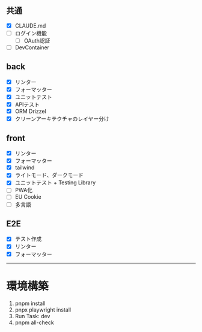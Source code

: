 ## 共通
- [x] CLAUDE.md
- [ ] ログイン機能
  - [ ] OAuth認証
- [ ] DevContainer

## back
- [x] リンター
- [x] フォーマッター
- [x] ユニットテスト
- [x] APIテスト
- [x] ORM Drizzel
- [x] クリーンアーキテクチャのレイヤー分け

## front
- [x] リンター
- [x] フォーマッター
- [x] tailwind
- [x] ライトモード、ダークモード
- [x] ユニットテスト + Testing Library 
- [ ] PWA化
- [ ] EU Cookie
- [ ] 多言語

## E2E
- [x] テスト作成
- [x] リンター
- [x] フォーマッター

--- 
# 環境構築
1. pnpm install
2. pnpx playwright install
3. Run Task: dev
4. pnpm all-check